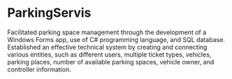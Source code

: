 # ParkingServis

Facilitated parking space management through the development of a Windows Forms app, use of C# programming language, 
and SQL database.
Established an effective technical system by creating and connecting various entities, such as different users, multiple ticket 
types, vehicles, parking places, number of available parking spaces, vehicle owner, and controller information.

